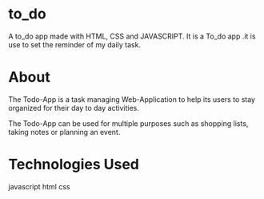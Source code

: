 # to_do
A to_do app made with HTML, CSS and JAVASCRIPT.
It is a To_do app .it is use to set the reminder of my daily task.
# About
The Todo-App is a task managing Web-Application to help its users to stay organized for their day to day activities.

The Todo-App can be used for multiple purposes such as shopping lists, taking notes or planning an event.

# Technologies Used
 javascript html css


